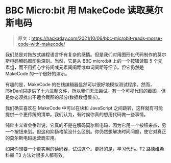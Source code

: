 # BBC Micro:bit 用 MakeCode 读取莫尔斯电码

> 原文：<https://hackaday.com/2021/10/06/bbc-microbit-reads-morse-code-with-makecode/>

我们总是对拖放式编程语言怀有复杂的感情。但是我们对用图形化代码制作的莫尔斯电码解码器印象深刻。当然，它是从 BBC micro:bit 上的一个按钮读取 5 个元素组，而不用担心字符间或元素间间距或单词间距等细节。但它仍然是 MakeCode 的一个很好的演示。

有趣的是，MakeCode 的在线编辑器显然可以很好地模拟测试程序。然而，[SirDan]只提供了十六进制文件，所以我们无法尝试。有一个可视代码的截图，但是你必须找出不适合截图的部分(数据数组很长)。

我们确实喜欢在 MakeCode 中可以在块和 JavaScript 之间跳转，这样就有可能提供一个更传统的清单。我们认为，有时候你真的想用代码做一些事情。

纯粹主义者会争辩说，它真的不是在解码莫尔斯电码，因为它用一个按钮来点，另一个按钮来划。但这和抑扬格桨没什么区别。你仍然想解决时间问题，使它对真正的莫尔斯电码运营商实用。

如果你想要一个更实用的读码器，试试这个。更好的是，学习代码。T2 路德维希科赫 T3 方法对很多人都有效。